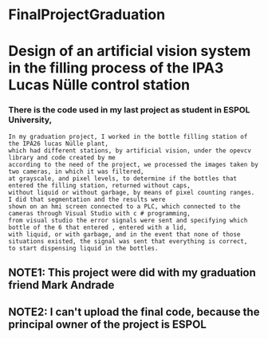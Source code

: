 # FinalProjectGraduation
# Design of an artificial vision system in the filling process of the IPA3 Lucas Nülle control station

### There is the code used in my last project as student in ESPOL University, 

    In my graduation project, I worked in the bottle filling station of the IPA26 lucas Nülle plant, 
    which had different stations, by artificial vision, under the opevcv library and code created by me 
    according to the need of the project, we processed the images taken by two cameras, in which it was filtered, 
    at grayscale, and pixel levels, to determine if the bottles that entered the filling station, returned without caps, 
    without liquid or without garbage, by means of pixel counting ranges. I did that segmentation and the results were 
    shown on an hmi screen connected to a PLC, which connected to the cameras through Visual Studio with c # programming, 
    from visual studio the error signals were sent and specifying which bottle of the 6 that entered , entered with a lid, 
    with liquid, or with garbage, and in the event that none of those situations existed, the signal was sent that everything is correct, 
    to start dispensing liquid in the bottles.

## NOTE1: This project were did with my graduation friend Mark Andrade
## NOTE2: I can't upload the final code, because the principal owner of the project is ESPOL
